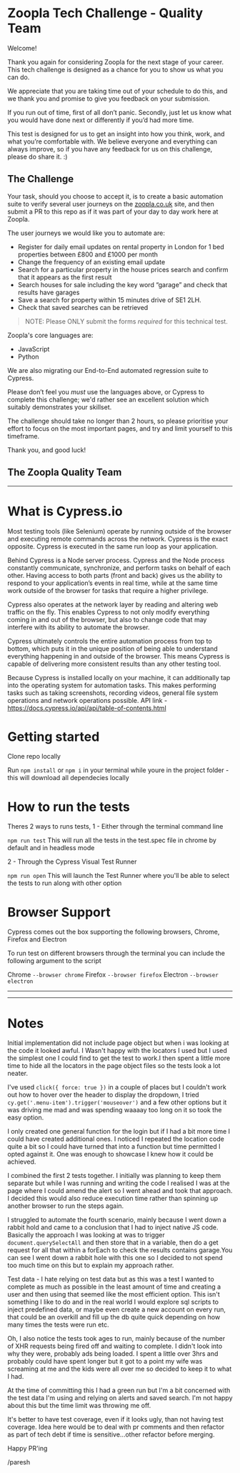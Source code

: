 # Zoopla Tech Challenge - Quality Team

Welcome!

Thank you again for considering Zoopla for the next stage of your career. This tech challenge is designed as a chance for you to show us what you can do.

We appreciate that you are taking time out of your schedule to do this, and we thank you and promise to give you feedback on your submission.

If you run out of time, first of all don’t panic. Secondly, just let us know what you would have done next or differently if you’d had more time.

This test is designed for us to get an insight into how you think, work, and what you’re comfortable with. We believe everyone and everything can always improve, so if you have any feedback for us on this challenge, please do share it. :) 

## The Challenge
Your task, should you choose to accept it, is to create a basic automation suite to verify several user journeys on the  [zoopla.co.uk](http://zoopla.co.uk/)  site, and then submit a PR to this repo as if it was part of your day to day work here at Zoopla.

The user journeys we would like you to automate are:
- Register for daily email updates on rental property in London for 1 bed properties between £800 and £1000 per month
- Change the frequency of an existing email update
- Search for a particular property in the house prices search and confirm that it appears as the first result
- Search houses for sale including the key word “garage” and check that results have garages
- Save a search for property within 15 minutes drive of SE1 2LH.
- Check that saved searches can be retrieved

> NOTE: Please ONLY submit the forms _required_ for this technical test.

Zoopla's core languages are:
- JavaScript
- Python

We are also migrating our End-to-End automated regression suite to Cypress.

Please don’t feel you *must* use the languages above, or Cypress to complete this challenge; we'd rather see an excellent solution which suitably demonstrates your skillset.

The challenge should take no longer than 2 hours, so please prioritise your effort to focus on the most important pages, and try and limit yourself to this timeframe.

Thank you, and good luck!

The Zoopla Quality Team
-------------------------
-------------------------

# What is Cypress.io

Most testing tools (like Selenium) operate by running outside of the browser and executing remote commands across the network. Cypress is the exact opposite. Cypress is executed in the same run loop as your application.

Behind Cypress is a Node server process. Cypress and the Node process constantly communicate, synchronize, and perform tasks on behalf of each other. Having access to both parts (front and back) gives us the ability to respond to your application’s events in real time, while at the same time work outside of the browser for tasks that require a higher privilege.

Cypress also operates at the network layer by reading and altering web traffic on the fly. This enables Cypress to not only modify everything coming in and out of the browser, but also to change code that may interfere with its ability to automate the browser.

Cypress ultimately controls the entire automation process from top to bottom, which puts it in the unique position of being able to understand everything happening in and outside of the browser. This means Cypress is capable of delivering more consistent results than any other testing tool.

Because Cypress is installed locally on your machine, it can additionally tap into the operating system for automation tasks. This makes performing tasks such as taking screenshots, recording videos, general file system operations and network operations possible.
API link - https://docs.cypress.io/api/api/table-of-contents.html

# Getting started

Clone repo locally

Run `npm install` or `npm i` in your terminal while youre in the project folder - this will download all dependecies locally

# How to run the tests

Theres 2 ways to runs tests,
1 - Either through the terminal command line

`npm run test` This will run all the tests in the test.spec file in chrome by default and in headless mode

2 - Through the Cypress Visual Test Runner

`npm run open` This will launch the Test Runner where you'll be able to select the tests to run along with other option

# Browser Support

Cypress comes out the box supporting the following browsers, Chrome, Firefox and Electron

To run test on different browsers through the terminal you can include the following argument to the script

Chrome `--browser chrome`
Firefox `--browser firefox`
Electron `--browser electron`

-------------------------
-------------------------

# Notes

Initial implementation did not include page object but when i was looking at the code it looked awful. I Wasn't happy with the locators I used but I used the simplest one I could find to get the test to work.I then spent a little more time to hide all the locators in the page object files so the tests look a lot neater.

I've used `click({ force: true })` in a couple of places but I couldn't work out how to hover over the header to display the dropdown, I tried `cy.get('.menu-item').trigger('mouseover')` and a few other options but it was driving me mad and was spending waaaay too long on it so took the easy option.

I only created one general function for the login but if I had a bit more time I could have created additional ones. I noticed I repeated the location code quite a bit so I could have turned that into a function but time permitted I opted against it. One was enough to showcase I knew how it could be achieved.

I combined the first 2 tests together. I initially was planning to keep them separate but while I was running and writing the code I realised I was at the page where I could amend the alert so I went ahead and took that approach. I decided this would also reduce execution time rather than spinning up another browser to run the steps again.

I struggled to automate the fourth scenario, mainly because I went down a rabbit hold and came to a conclusion that I had to inject native JS code. Basically the approach I was looking at was to trigger `document.querySelectAll` and then store that in a variable, then do a get request for all that within a forEach to check the results contains garage.You can see I went down a rabbit hole with this one so I decided to not spend too much time on this but to explain my approach rather.

Test data - I hate relying on test data but as this was a test I wanted to complete as much as possible in the least amount of time and creating a user and then using that seemed like the most efficient option. This isn't something I like to do and in the real world I would explore sql scripts to inject predefined data, or maybe even create a new account on every run, that could be an overkill and fill up the db quite quick depending on how many times the tests were run etc.

Oh, I also notice the tests took ages to run, mainly because of the number of XHR requests being fired off and waiting to complete. I didn't look into why they were, probably ads being loaded.
I spent a little over 3hrs and probably could have spent longer but it got to a point my wife was screaming at me and the kids were all over me so decided to keep it to what I had.

At the time of committing this I had a green run but I'm a bit concerned with the test data I'm using and relying on alerts and saved search. I'm not happy about this but the time limit was throwing me off.

It's better to have test coverage, even if it looks ugly, than not having test coverage. Idea here would be to deal with pr comments and then refactor as part of tech debt if time is sensitive...other refactor before merging.

Happy PR'ing

/paresh